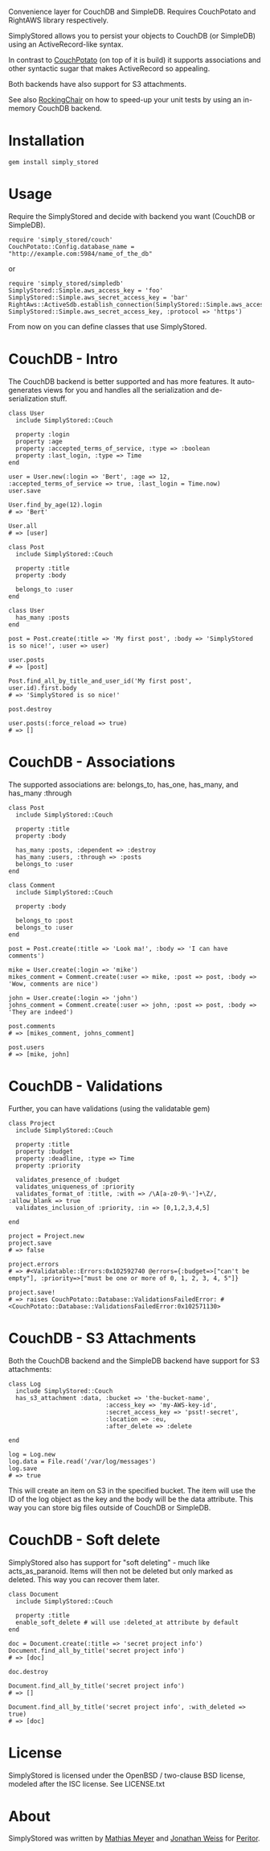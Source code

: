 Convenience layer for CouchDB and SimpleDB. Requires CouchPotato and RightAWS library respectively.

SimplyStored allows you to persist your objects to CouchDB (or SimpleDB) using an ActiveRecord-like syntax.

In contrast to [CouchPotato](http://github.com/langalex/couch_potato) (on top of it is build) 
it supports associations and other syntactic sugar that makes ActiveRecord so appealing. 

Both backends have also support for S3 attachments.

See also [RockingChair](http://github.com/jweiss/rocking_chair) on how to speed-up your unit tests 
by using an in-memory CouchDB backend.

Installation
============

    gem install simply_stored

Usage
=============

Require the SimplyStored and decide with backend you want (CouchDB or SimpleDB).

    require 'simply_stored/couch'
    CouchPotato::Config.database_name = "http://example.com:5984/name_of_the_db"
    
or

    require 'simply_stored/simpledb'
    SimplyStored::Simple.aws_access_key = 'foo'
    SimplyStored::Simple.aws_secret_access_key = 'bar'
    RightAws::ActiveSdb.establish_connection(SimplyStored::Simple.aws_access_key, SimplyStored::Simple.aws_secret_access_key, :protocol => 'https')
    
From now on you can define classes that use SimplyStored.

CouchDB - Intro
=============

The CouchDB backend is better supported and has more features. It auto-generates views for you and handles 
all the serialization and de-serialization stuff.

    class User
      include SimplyStored::Couch
      
      property :login
      property :age
      property :accepted_terms_of_service, :type => :boolean
      property :last_login, :type => Time
    end

    user = User.new(:login => 'Bert', :age => 12, :accepted_terms_of_service => true, :last_login = Time.now)
    user.save
    
    User.find_by_age(12).login
    # => 'Bert'
    
    User.all
    # => [user]
    
    class Post
      include SimplyStored::Couch
      
      property :title
      property :body
      
      belongs_to :user
    end
    
    class User
      has_many :posts
    end
    
    post = Post.create(:title => 'My first post', :body => 'SimplyStored is so nice!', :user => user)
    
    user.posts
    # => [post]
    
    Post.find_all_by_title_and_user_id('My first post', user.id).first.body
    # => 'SimplyStored is so nice!'
    
    post.destroy
    
    user.posts(:force_reload => true)
    # => []

    
CouchDB - Associations
=============
    
The supported associations are: belongs_to, has_one, has_many, and has_many :through
    
    class Post
      include SimplyStored::Couch
      
      property :title
      property :body
      
      has_many :posts, :dependent => :destroy
      has_many :users, :through => :posts
      belongs_to :user
    end
    
    class Comment
      include SimplyStored::Couch
      
      property :body
      
      belongs_to :post
      belongs_to :user
    end
    
    post = Post.create(:title => 'Look ma!', :body => 'I can have comments')
    
    mike = User.create(:login => 'mike')
    mikes_comment = Comment.create(:user => mike, :post => post, :body => 'Wow, comments are nice')
    
    john = User.create(:login => 'john')
    johns_comment = Comment.create(:user => john, :post => post, :body => 'They are indeed')
    
    post.comments
    # => [mikes_comment, johns_comment]
    
    post.users
    # => [mike, john]


CouchDB - Validations
=============

Further, you can have validations (using the validatable gem)

    class Project
      include SimplyStored::Couch
    
      property :title
      property :budget
      property :deadline, :type => Time
      property :priority
      
      validates_presence_of :budget
      validates_uniqueness_of :priority
      validates_format_of :title, :with => /\A[a-z0-9\-']+\Z/, :allow_blank => true
      validates_inclusion_of :priority, :in => [0,1,2,3,4,5]
      
    end
    
    project = Project.new
    project.save
    # => false
    
    project.errors
    # => #<Validatable::Errors:0x102592740 @errors={:budget=>["can't be empty"], :priority=>["must be one or more of 0, 1, 2, 3, 4, 5"]}
    
    project.save!
    # => raises CouchPotato::Database::ValidationsFailedError: #<CouchPotato::Database::ValidationsFailedError:0x102571130>
    

CouchDB - S3 Attachments
=============

Both the CouchDB backend and the SimpleDB backend have support for S3 attachments:

    class Log
      include SimplyStored::Couch
      has_s3_attachment :data, :bucket => 'the-bucket-name',
                               :access_key => 'my-AWS-key-id',
                               :secret_access_key => 'psst!-secret',
                               :location => :eu,
                               :after_delete => :delete
      
    end
    
    log = Log.new
    log.data = File.read('/var/log/messages')
    log.save
    # => true
    
This will create an item on S3 in the specified bucket. The item will use the ID of the log object as the key and the body will be the data attribute. This way you can store big files outside of CouchDB or SimpleDB.    
    

CouchDB - Soft delete
=============
    
SimplyStored also has support for "soft deleting" - much like acts_as_paranoid. Items will then not be deleted but only marked as deleted. This way you can recover them later.

    class Document
      include SimplyStored::Couch
      
      property :title
      enable_soft_delete # will use :deleted_at attribute by default
    end
    
    doc = Document.create(:title => 'secret project info')
    Document.find_all_by_title('secret project info')
    # => [doc]
    
    doc.destroy
    
    Document.find_all_by_title('secret project info')
    # => []
    
    Document.find_all_by_title('secret project info', :with_deleted => true)
    # => [doc]


License
=============

SimplyStored is licensed under the OpenBSD / two-clause BSD license, modeled after the ISC license. See LICENSE.txt

About
=============

SimplyStored was written by [Mathias Meyer](http://twitter.com/roidrage) and [Jonathan Weiss](http://twitter.com/jweiss) for [Peritor](http://www.peritor.com).

    